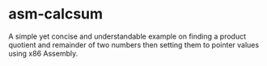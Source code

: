 # asm-calcsum
 A simple yet concise and understandable example on finding a product quotient and remainder of two numbers then setting them to pointer values using x86 Assembly.
